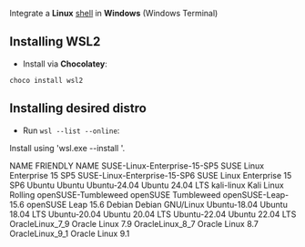 
Integrate a **Linux** [shell](bash.md) in **Windows** (Windows Terminal)

## Installing WSL2

- Install via **Chocolatey**:
```shell
choco install wsl2
```

## Installing desired **distro**

- Run `wsl --list --online`:


Install using 'wsl.exe --install <Distro>'.

NAME                            FRIENDLY NAME
SUSE-Linux-Enterprise-15-SP5    SUSE Linux Enterprise 15 SP5
SUSE-Linux-Enterprise-15-SP6    SUSE Linux Enterprise 15 SP6
Ubuntu                          Ubuntu
Ubuntu-24.04                    Ubuntu 24.04 LTS
kali-linux                      Kali Linux Rolling
openSUSE-Tumbleweed             openSUSE Tumbleweed
openSUSE-Leap-15.6              openSUSE Leap 15.6
Debian                          Debian GNU/Linux
Ubuntu-18.04                    Ubuntu 18.04 LTS
Ubuntu-20.04                    Ubuntu 20.04 LTS
Ubuntu-22.04                    Ubuntu 22.04 LTS
OracleLinux_7_9                 Oracle Linux 7.9
OracleLinux_8_7                 Oracle Linux 8.7
OracleLinux_9_1                 Oracle Linux 9.1